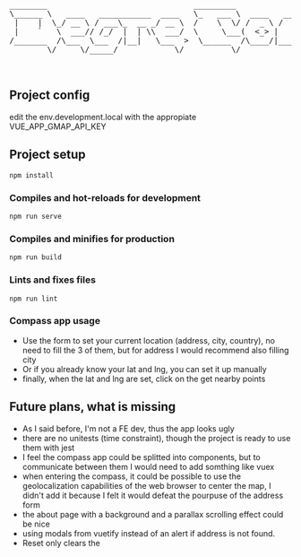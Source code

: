 <pre>


________                               _________                _____.__                                     __________      ___.   .__         __  .__      ___________                     __                    .___
\______ \   ____   ___________  ____   \_   ___ \  ____   _____/ ____|  |  __ __  ____   ____   ____  ____   \______   \ ____\_ |__ |__________/  |_|  |__   \_   ____________  ____   _____/  |_  ____   ____   __| _/
 |    |  \_/ __ \ / ___\_  __ _/ __ \  /    \  \/ /  _ \ /    \   __\|  | |  |  _/ __ \ /    \_/ ____/ __ \   |       __/ __ \| __ \|  \_  __ \   __|  |  \   |    __) \_  __ \/  _ \ /    \   ___/ __ \ /    \ / __ | 
 |    `   \  ___// /_/  |  | \\  ___/  \     \___(  <_> |   |  |  |  |  |_|  |  \  ___/|   |  \  \__\  ___/   |    |   \  ___/| \_\ |  ||  | \/|  | |   Y  \  |     \   |  | \(  <_> |   |  |  | \  ___/|   |  / /_/ | 
/_______  /\___  \___  /|__|   \___  >  \______  /\____/|___|  |__|  |____|____/ \___  |___|  /\___  \___  >  |____|_  /\___  |___  |__||__|   |__| |___|  /  \___  /   |__|   \____/|___|  |__|  \___  |___|  \____ | 
        \/     \/_____/            \/          \/            \/                      \/     \/     \/    \/          \/     \/    \/                     \/       \/                      \/          \/     \/     \/ 


</pre>

## Project config

edit the env.development.local with the appropiate VUE_APP_GMAP_API_KEY


## Project setup
```
npm install
```

### Compiles and hot-reloads for development
```
npm run serve
```

### Compiles and minifies for production
```
npm run build
```

### Lints and fixes files
```
npm run lint
```


### Compass app usage
* Use the form to set your current location (address, city, country), no need to fill the 3 of them, but for address I would recommend also filling city
* Or if you already know your lat and lng, you can set it up manually
* finally, when the lat and lng are set, click on the get nearby points

## Future plans, what is missing 
* As I said before, I'm not a FE dev, thus the app looks ugly
* there are no unitests (time constraint), though the project is ready to use them with jest
* I feel the compass app could be splitted into components, but to communicate between them I would need to add somthing like vuex
* when entering the compass, it could be possible to use the geolocalization capabilities of the web browser to center the map, I didn't add it because I felt it would defeat the pourpuse of the address form
* the about page with a background and a parallax scrolling effect could be nice
* using modals from vuetify instead of an alert if address is not found.
* Reset only clears the 
